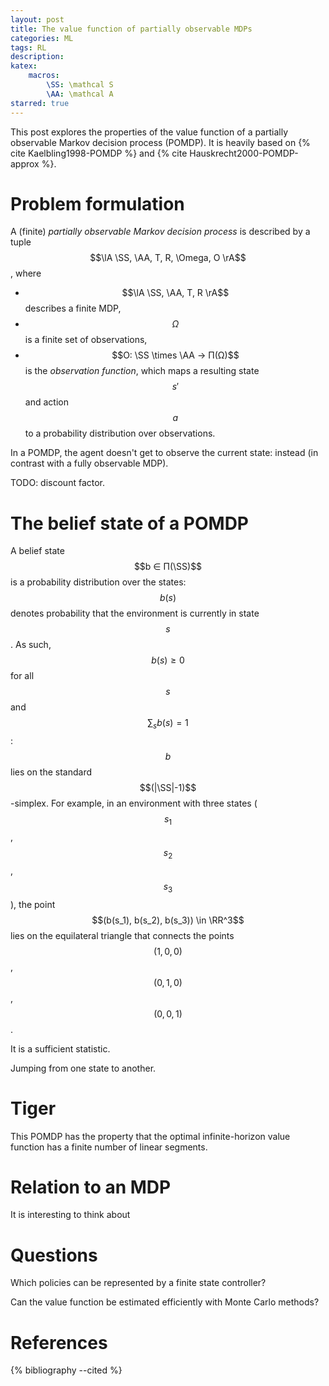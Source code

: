 ```yaml
---
layout: post
title: The value function of partially observable MDPs
categories: ML
tags: RL
description:
katex:
    macros:
        \SS: \mathcal S
        \AA: \mathcal A
starred: true
---
```


This post explores the properties of the value function of a partially observable Markov decision process (POMDP). It is heavily based on {% cite Kaelbling1998-POMDP %} and {% cite Hauskrecht2000-POMDP-approx %}.

# Problem formulation

A (finite) _partially observable Markov decision process_ is described by a tuple $$\lA \SS, \AA, T, R, \Omega, O \rA$$, where
 - $$\lA \SS, \AA, T, R \rA$$ describes a finite MDP,
 - $$\Omega$$ is a finite set of observations,
 - $$O: \SS \times \AA → Π(Ω)$$ is the _observation function_, which maps a resulting state $$s'$$ and action $$a$$ to a probability distribution over observations.

In a POMDP, the agent doesn't get to observe the current state: instead
(in contrast with a fully observable MDP).

TODO: discount factor.

# The belief state of a POMDP

A belief state $$b ∈ Π(\SS)$$ is a probability distribution over the states: $$b(s)$$ denotes probability that the environment is currently in state $$s$$. As such, $$b(s) ≥ 0$$ for all $$s$$ and $$\sum_s b(s) = 1$$: $$b$$ lies on the standard $$(|\SS|-1)$$-simplex. For example, in an environment with three states ($$s_1$$, $$s_2$$, $$s_3$$), the point $$(b(s_1), b(s_2), b(s_3)) \in \RR^3$$ lies on the equilateral triangle that connects the points $$(1,0,0)$$, $$(0,1,0)$$, $$(0,0,1)$$.

It is a sufficient statistic.

Jumping from one state to another.

# Tiger



This POMDP has the property that the optimal infinite-horizon value function has a finite number of linear segments.

# Relation to an MDP

It is interesting to think about

# Questions

Which policies can be represented by a finite state controller?

Can the value function be estimated efficiently with Monte Carlo methods?

# References

{% bibliography --cited %}
